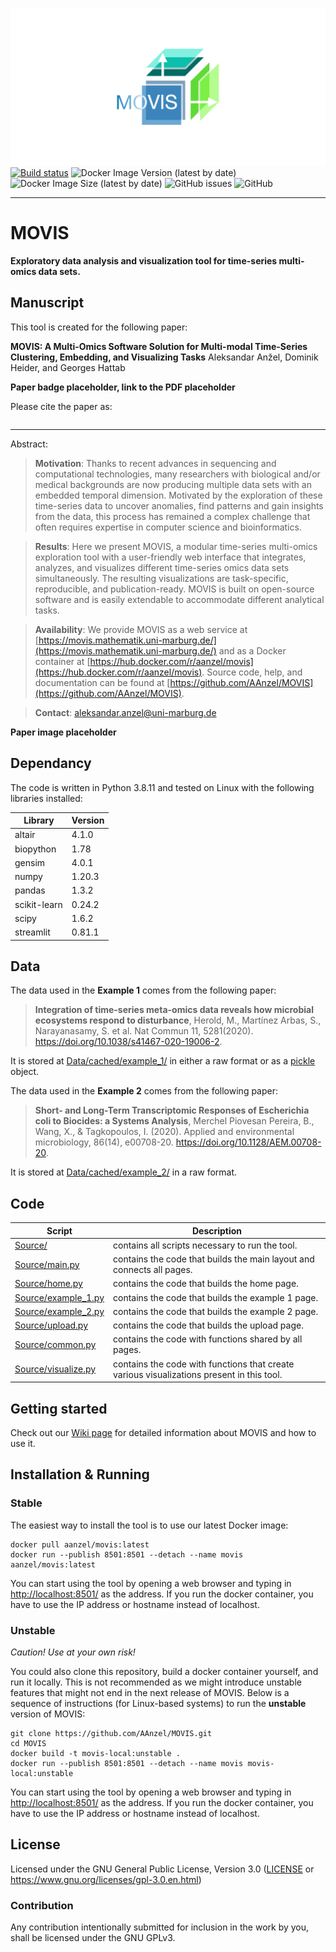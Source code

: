![movis_logo_banner](./Source/images/movis_logo_banner.png)
[![Build status](https://github.com/AAnzel/MOVIS/actions/workflows/main.yml/badge.svg)](https://github.com/AAnzel/MOVIS/actions/workflows/main.yml)
![Docker Image Version (latest by date)](https://img.shields.io/docker/v/aanzel/movis)
![Docker Image Size (latest by date)](https://img.shields.io/docker/image-size/aanzel/movis)
![GitHub issues](https://img.shields.io/github/issues-raw/AAnzel/MOVIS)
![GitHub](https://img.shields.io/github/license/AAnzel/MOVIS)

---
# MOVIS

**Exploratory data analysis and visualization tool for time-series multi-omics data sets.**


## Manuscript

This tool is created for the following paper:

**MOVIS: A Multi-Omics Software Solution for Multi-modal Time-Series Clustering, Embedding, and Visualizing Tasks**
Aleksandar Anžel, Dominik Heider, and Georges Hattab

**Paper badge placeholder, link to the PDF placeholder**

Please cite the paper as:
``` Bibtex citation placeholder
```

---
Abstract:

> **Motivation**:
Thanks to recent advances in sequencing and computational technologies, many researchers with biological and/or medical backgrounds are now producing multiple data sets with an embedded temporal dimension. Motivated by the exploration of these time-series data to uncover anomalies, find patterns and gain insights from the data, this process has remained a complex challenge that often requires expertise in computer science and bioinformatics.

>**Results**:
Here we present MOVIS, a modular time-series multi-omics exploration tool with a user-friendly web interface that integrates, analyzes, and visualizes different time-series omics data sets simultaneously. The resulting visualizations are task-specific, reproducible, and publication-ready. MOVIS is built on open-source software and is easily extendable to accommodate different analytical tasks.

>**Availability**:
We provide MOVIS as a web service at [https://movis.mathematik.uni-marburg.de/](https://movis.mathematik.uni-marburg.de/) and as a Docker container at [https://hub.docker.com/r/aanzel/movis](https://hub.docker.com/r/aanzel/movis). Source code, help, and documentation can be found at [https://github.com/AAnzel/MOVIS](https://github.com/AAnzel/MOVIS).

>**Contact**: [aleksandar.anzel@uni-marburg.de](mailto:aleksandar.anzel@uni-marburg.de)

**Paper image placeholder**

## Dependancy

The code is written in Python 3.8.11 and tested on Linux with the following libraries installed:

|Library|Version|
|---|---|
|altair|4.1.0|
|biopython|1.78|
|gensim|4.0.1|
|numpy|1.20.3|
|pandas|1.3.2|
|scikit-learn|0.24.2|
|scipy|1.6.2|
|streamlit|0.81.1|


## Data
The data used in the **Example 1** comes from the following paper:

> **Integration of time-series meta-omics data reveals how microbial ecosystems respond to disturbance**, Herold, M., Martínez Arbas, S., Narayanasamy, S. et al. Nat Commun 11, 5281(2020).
https://doi.org/10.1038/s41467-020-19006-2.

It is stored at [Data/cached/example_1/](./Data/cached/example_1) in either a raw format or as a [pickle](https://docs.python.org/3/library/pickle.html) object.

The data used in the **Example 2** comes from the following paper:

> **Short- and Long-Term Transcriptomic Responses of Escherichia coli to Biocides: a Systems Analysis**, Merchel Piovesan Pereira, B., Wang, X., & Tagkopoulos, I. (2020). Applied and environmental microbiology, 86(14), e00708-20.
https://doi.org/10.1128/AEM.00708-20.

It is stored at [Data/cached/example_2/](./Data/cached/example_2) in a raw format.


## Code
|Script|Description|
|---|---|
|[Source/](./Source/)|contains all scripts necessary to run the tool.
|[Source/main.py](./Source/main.py)|contains the code that builds the main layout and connects all pages.
|[Source/home.py](./Source/home.py)|contains the code that builds the home page.
|[Source/example_1.py](./Source/example_1.py)|contains the code that builds the example 1 page.
|[Source/example_2.py](./Source/example_2.py)|contains the code that builds the example 2 page.
|[Source/upload.py](./Source/upload.py)|contains the code that builds the upload page.
|[Source/common.py](./Source/common.py)|contains the code with functions shared by all pages.
|[Source/visualize.py](./Source/visualize.py)|contains the code with functions that create various visualizations present in this tool.

## Getting started
Check out our [Wiki page](https://github.com/AAnzel/MOVIS/wiki/0.-Home) for detailed information about MOVIS and how to use it.

## Installation & Running
### Stable
The easiest way to install the tool is to use our latest Docker image:

```
docker pull aanzel/movis:latest
docker run --publish 8501:8501 --detach --name movis aanzel/movis:latest
```


You can start using the tool by opening a web browser and typing in [http://localhost:8501/](http://localhost:8501/) as the address. If you run the docker container, you have to use the IP address or hostname instead of localhost.

### Unstable
*Caution! Use at your own risk!*

You could also clone this repository, build a docker container yourself, and run it locally. This is not recommended as we might introduce unstable features that might not end in the next release of MOVIS. Below is a sequence of instructions (for Linux-based systems) to run the **unstable** version of MOVIS:

```
git clone https://github.com/AAnzel/MOVIS.git
cd MOVIS
docker build -t movis-local:unstable .
docker run --publish 8501:8501 --detach --name movis movis-local:unstable
```

You can start using the tool by opening a web browser and typing in [http://localhost:8501/](http://localhost:8501/) as the address. If you run the docker container, you have to use the IP address or hostname instead of localhost.

## License

Licensed under the GNU General Public License, Version 3.0 ([LICENSE](./LICENSE) or https://www.gnu.org/licenses/gpl-3.0.en.html)

### Contribution

Any contribution intentionally submitted for inclusion in the work by you, shall be licensed under the GNU GPLv3.
